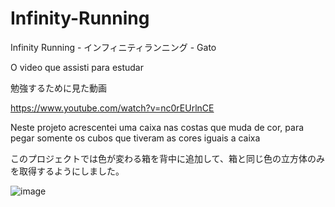 # Infinity-Running
Infinity Running - インフィニティランニング - Gato

O video que assisti para estudar

勉強するために見た動画

https://www.youtube.com/watch?v=nc0rEUrlnCE

Neste projeto acrescentei uma caixa nas costas que muda de cor, para pegar somente os cubos que tiveram as cores iguais a caixa

このプロジェクトでは色が変わる箱を背中に追加して、箱と同じ色の立方体のみを取得するようにしました。

![image](https://user-images.githubusercontent.com/47865897/119929577-31e23b00-bf54-11eb-8561-9b405baac877.png)
